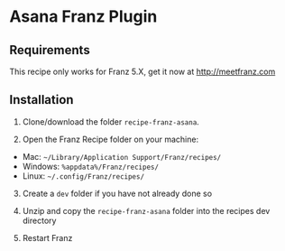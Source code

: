# Asana Franz Plugin

## Requirements
This recipe only works for Franz 5.X, get it now at http://meetfranz.com

## Installation

1. Clone/download the folder `recipe-franz-asana`.

2. Open the Franz Recipe folder on your machine:
  * Mac: `~/Library/Application Support/Franz/recipes/`
  * Windows: `%appdata%/Franz/recipes/`
  * Linux: `~/.config/Franz/recipes/`

3. Create a `dev` folder if you have not already done so

3. Unzip and copy the `recipe-franz-asana` folder into the recipes dev directory

4. Restart Franz
